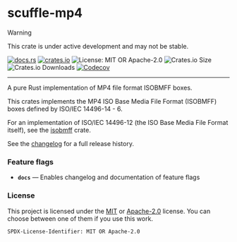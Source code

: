 <!-- dprint-ignore-file -->
<!-- sync-readme title [[ -->
# scuffle-mp4
<!-- sync-readme ]] -->

> [!WARNING]
> This crate is under active development and may not be stable.

<!-- sync-readme badge [[ -->
[![docs.rs](https://img.shields.io/docsrs/scuffle-mp4/0.1.5.svg?logo=docs.rs&label=docs.rs&style=flat-square)](https://docs.rs/scuffle-mp4/0.1.5)
[![crates.io](https://img.shields.io/badge/crates.io-v0.1.5-orange?style=flat-square&logo=rust&logoColor=white)](https://crates.io/crates/scuffle-mp4/0.1.5)
![License: MIT OR Apache-2.0](https://img.shields.io/badge/license-MIT%20OR%20Apache--2.0-purple.svg?style=flat-square)
![Crates.io Size](https://img.shields.io/crates/size/scuffle-mp4/0.1.5.svg?style=flat-square)
![Crates.io Downloads](https://img.shields.io/crates/dv/scuffle-mp4/0.1.5.svg?&label=downloads&style=flat-square)
[![Codecov](https://img.shields.io/codecov/c/github/scufflecloud/scuffle.svg?label=codecov&logo=codecov&style=flat-square)](https://app.codecov.io/gh/scufflecloud/scuffle)
<!-- sync-readme ]] -->

---

<!-- sync-readme rustdoc [[ -->
A pure Rust implementation of MP4 file format ISOBMFF boxes.

This crates implements the MP4 ISO Base Media File Format (ISOBMFF) boxes defined by ISO/IEC 14496-14 - 6.

For an implementation of ISO/IEC 14496-12 (the ISO Base Media File Format itself), see the [isobmff](https://crates.io/crates/isobmff) crate.

See the [changelog](./CHANGELOG.md) for a full release history.

### Feature flags

* **`docs`** —  Enables changelog and documentation of feature flags

### License

This project is licensed under the [MIT](./LICENSE.MIT) or [Apache-2.0](./LICENSE.Apache-2.0) license.
You can choose between one of them if you use this work.

`SPDX-License-Identifier: MIT OR Apache-2.0`
<!-- sync-readme ]] -->
